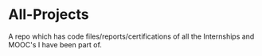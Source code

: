 # All-Projects
A repo which has code files/reports/certifications of all the Internships and MOOC's I have been part of.
